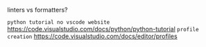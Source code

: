 


linters vs formatters?

`python tutorial no vscode website` <https://code.visualstudio.com/docs/python/python-tutorial>
`profile creation` <https://code.visualstudio.com/docs/editor/profiles>
